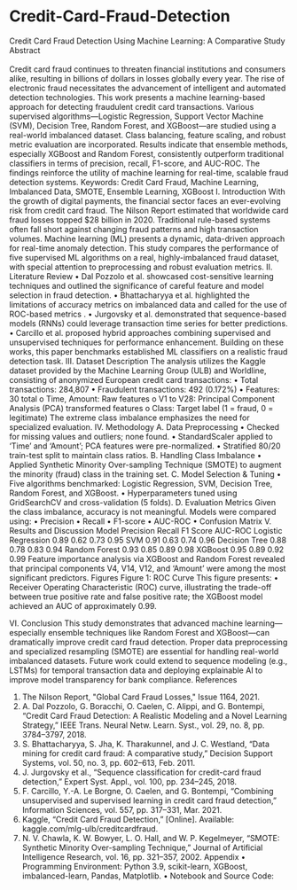 # Credit-Card-Fraud-Detection
Credit Card Fraud Detection Using Machine Learning: A Comparative Study <br>
Abstract <br> <br>
Credit card fraud continues to threaten financial institutions and consumers alike, resulting in billions of dollars in losses globally every year. The rise of electronic fraud necessitates the advancement of intelligent and automated detection technologies. This work presents a machine learning-based approach for detecting fraudulent credit card transactions. Various supervised algorithms—Logistic Regression, Support Vector Machine (SVM), Decision Tree, Random Forest, and XGBoost—are studied using a real-world imbalanced dataset. Class balancing, feature scaling, and robust metric evaluation are incorporated. Results indicate that ensemble methods, especially XGBoost and Random Forest, consistently outperform traditional classifiers in terms of precision, recall, F1-score, and AUC-ROC. The findings reinforce the utility of machine learning for real-time, scalable fraud detection systems.
Keywords: Credit Card Fraud, Machine Learning, Imbalanced Data, SMOTE, Ensemble Learning, XGBoost
I. Introduction
With the growth of digital payments, the financial sector faces an ever-evolving risk from credit card fraud. The Nilson Report estimated that worldwide card fraud losses topped $28 billion in 2020. Traditional rule-based systems often fall short against changing fraud patterns and high transaction volumes. Machine learning (ML) presents a dynamic, data-driven approach for real-time anomaly detection.
This study compares the performance of five supervised ML algorithms on a real, highly-imbalanced fraud dataset, with special attention to preprocessing and robust evaluation metrics.
II. Literature Review
•	Dal Pozzolo et al. showcased cost-sensitive learning techniques and outlined the significance of careful feature and model selection in fraud detection.
•	Bhattacharyya et al. highlighted the limitations of accuracy metrics on imbalanced data and called for the use of ROC-based metrics .
•	Jurgovsky et al. demonstrated that sequence-based models (RNNs) could leverage transaction time series for better predictions.
•	Carcillo et al. proposed hybrid approaches combining supervised and unsupervised techniques for performance enhancement.
Building on these works, this paper benchmarks established ML classifiers on a realistic fraud detection task.
III. Dataset Description
The analysis utilizes the Kaggle dataset provided by the Machine Learning Group (ULB) and Worldline, consisting of anonymized European credit card transactions:
•	Total transactions: 284,807
•	Fraudulent transactions: 492 (0.172%)
•	Features: 30 total
o	Time, Amount: Raw features
o	V1 to V28: Principal Component Analysis (PCA) transformed features
o	Class: Target label (1 = fraud, 0 = legitimate)
The extreme class imbalance emphasizes the need for specialized evaluation.
IV. Methodology
A. Data Preprocessing
•	Checked for missing values and outliers; none found.
•	StandardScaler applied to ‘Time’ and ‘Amount’; PCA features were pre-normalized.
•	Stratified 80/20 train-test split to maintain class ratios.
B. Handling Class Imbalance
•	Applied Synthetic Minority Over-sampling Technique (SMOTE) to augment the minority (fraud) class in the training set.
C. Model Selection & Tuning
•	Five algorithms benchmarked: Logistic Regression, SVM, Decision Tree, Random Forest, and XGBoost.
•	Hyperparameters tuned using GridSearchCV and cross-validation (5 folds).
D. Evaluation Metrics
Given the class imbalance, accuracy is not meaningful. Models were compared using:
•	Precision
•	Recall
•	F1-score
•	AUC-ROC
•	Confusion Matrix
V. Results and Discussion
Model	Precision	Recall	F1 Score	AUC-ROC
Logistic Regression	0.89	0.62	0.73	0.95
SVM	0.91	0.63	0.74	0.96
Decision Tree	0.88	0.78	0.83	0.94
Random Forest	0.93	0.85	0.89	0.98
XGBoost	0.95	0.89	0.92	0.99
Feature importance analysis via XGBoost and Random Forest revealed that principal components V4, V14, V12, and ‘Amount’ were among the most significant predictors.
Figures
Figure 1: ROC Curve 
This figure presents:
•	Receiver Operating Characteristic (ROC) curve, illustrating the trade-off between true positive rate and false positive rate; the XGBoost model achieved an AUC of approximately 0.99.
 
VI. Conclusion
This study demonstrates that advanced machine learning—especially ensemble techniques like Random Forest and XGBoost—can dramatically improve credit card fraud detection. Proper data preprocessing and specialized resampling (SMOTE) are essential for handling real-world imbalanced datasets. Future work could extend to sequence modeling (e.g., LSTMs) for temporal transaction data and deploying explainable AI to improve model transparency for bank compliance.
References
1.	The Nilson Report, "Global Card Fraud Losses," Issue 1164, 2021.
2.	A. Dal Pozzolo, G. Boracchi, O. Caelen, C. Alippi, and G. Bontempi, “Credit Card Fraud Detection: A Realistic Modeling and a Novel Learning Strategy,” IEEE Trans. Neural Netw. Learn. Syst., vol. 29, no. 8, pp. 3784–3797, 2018.
3.	S. Bhattacharyya, S. Jha, K. Tharakunnel, and J. C. Westland, “Data mining for credit card fraud: A comparative study,” Decision Support Systems, vol. 50, no. 3, pp. 602–613, Feb. 2011.
4.	J. Jurgovsky et al., “Sequence classification for credit-card fraud detection,” Expert Syst. Appl., vol. 100, pp. 234–245, 2018.
5.	F. Carcillo, Y.-A. Le Borgne, O. Caelen, and G. Bontempi, “Combining unsupervised and supervised learning in credit card fraud detection,” Information Sciences, vol. 557, pp. 317–331, Mar. 2021.
6.	Kaggle, “Credit Card Fraud Detection,” [Online]. Available: kaggle.com/mlg-ulb/creditcardfraud.
7.	N. V. Chawla, K. W. Bowyer, L. O. Hall, and W. P. Kegelmeyer, “SMOTE: Synthetic Minority Over-sampling Technique,” Journal of Artificial Intelligence Research, vol. 16, pp. 321–357, 2002.
Appendix
•	Programming Environment: Python 3.9, scikit-learn, XGBoost, imbalanced-learn, Pandas, Matplotlib.
•	Notebook and Source Code: 

